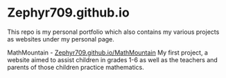 # Zephyr709.github.io
This repo is my personal portfolio which also contains my various projects as websites under my personal page.

MathMountain - [Zephyr709.github.io/MathMountain](https://zephyr709.github.io/MathMountain/)
My first project, a website aimed to assist children in grades 1-6 as well as the teachers and parents of those children practice mathematics.
